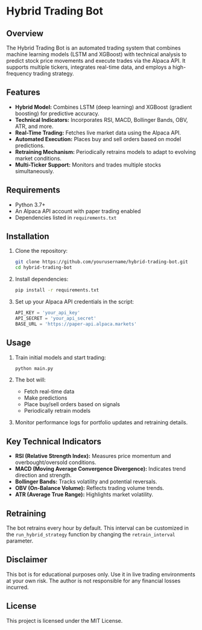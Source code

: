# Hybrid Trading Bot

## Overview
The Hybrid Trading Bot is an automated trading system that combines machine learning models (LSTM and XGBoost) with technical analysis to predict stock price movements and execute trades via the Alpaca API. It supports multiple tickers, integrates real-time data, and employs a high-frequency trading strategy.

## Features
- **Hybrid Model:** Combines LSTM (deep learning) and XGBoost (gradient boosting) for predictive accuracy.
- **Technical Indicators:** Incorporates RSI, MACD, Bollinger Bands, OBV, ATR, and more.
- **Real-Time Trading:** Fetches live market data using the Alpaca API.
- **Automated Execution:** Places buy and sell orders based on model predictions.
- **Retraining Mechanism:** Periodically retrains models to adapt to evolving market conditions.
- **Multi-Ticker Support:** Monitors and trades multiple stocks simultaneously.

## Requirements
- Python 3.7+
- An Alpaca API account with paper trading enabled
- Dependencies listed in `requirements.txt`

## Installation
1. Clone the repository:
   ```bash
   git clone https://github.com/yourusername/hybrid-trading-bot.git
   cd hybrid-trading-bot
   ```
2. Install dependencies:
   ```bash
   pip install -r requirements.txt
   ```
3. Set up your Alpaca API credentials in the script:
   ```python
   API_KEY = 'your_api_key'
   API_SECRET = 'your_api_secret'
   BASE_URL = 'https://paper-api.alpaca.markets'
   ```

## Usage
1. Train initial models and start trading:
   ```bash
   python main.py
   ```
2. The bot will:
   - Fetch real-time data
   - Make predictions
   - Place buy/sell orders based on signals
   - Periodically retrain models

3. Monitor performance logs for portfolio updates and retraining details.

## Key Technical Indicators
- **RSI (Relative Strength Index):** Measures price momentum and overbought/oversold conditions.
- **MACD (Moving Average Convergence Divergence):** Indicates trend direction and strength.
- **Bollinger Bands:** Tracks volatility and potential reversals.
- **OBV (On-Balance Volume):** Reflects trading volume trends.
- **ATR (Average True Range):** Highlights market volatility.

## Retraining
The bot retrains every hour by default. This interval can be customized in the `run_hybrid_strategy` function by changing the `retrain_interval` parameter.

## Disclaimer
This bot is for educational purposes only. Use it in live trading environments at your own risk. The author is not responsible for any financial losses incurred.

## License
This project is licensed under the MIT License.
